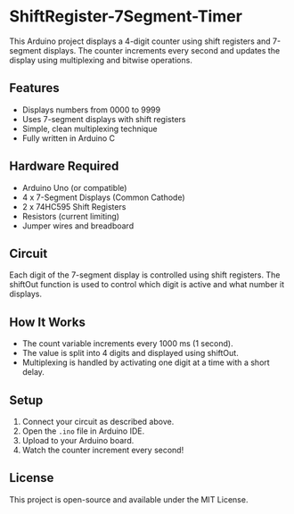 # ShiftRegister-7Segment-Timer

This Arduino project displays a 4-digit counter using shift registers and 7-segment displays. The counter increments every second and updates the display using multiplexing and bitwise operations.

## Features

- Displays numbers from 0000 to 9999
- Uses 7-segment displays with shift registers
- Simple, clean multiplexing technique
- Fully written in Arduino C

## Hardware Required

- Arduino Uno (or compatible)
- 4 x 7-Segment Displays (Common Cathode)
- 2 x 74HC595 Shift Registers
- Resistors (current limiting)
- Jumper wires and breadboard

## Circuit

Each digit of the 7-segment display is controlled using shift registers. The shiftOut function is used to control which digit is active and what number it displays.

## How It Works

- The count variable increments every 1000 ms (1 second).
- The value is split into 4 digits and displayed using shiftOut.
- Multiplexing is handled by activating one digit at a time with a short delay.

## Setup

1. Connect your circuit as described above.
2. Open the `.ino` file in Arduino IDE.
3. Upload to your Arduino board.
4. Watch the counter increment every second!

## License

This project is open-source and available under the MIT License.
